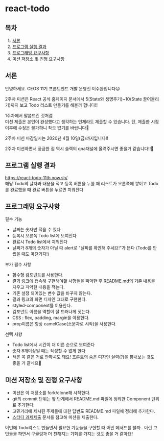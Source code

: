 # react-todo

## 목차

1. [서론](#서론)
2. [프로그램 실행 결과](#프로그램-실행-결과)
3. [프로그래밍 요구사항](#프로그래밍-요구사항)
4. [미션 저장소 및 진행 요구사항](#미션-저장소-및-진행-요구사항)

## 서론

안녕하세요. CEOS 11기 프론트엔드 개발 운영진 이수완입니다😉

2주차 미션은 React 공식 홈페이지 문서에서 5(State와 생명주기)~10(State 끌어올리기)까지 보고 Todo 리스트 만들기를 해볼까 합니다!!

1주차에서 말씀드린 것처럼  
미션 제출은 본인이 완성했다고 생각하는 언제라도 제출할 수 있습니다. 단, 제출한 시점 이후에 수정은 불가하니 착오 없기를 바랍니다🤭

2주차 미션 마감일시는 2020년 4월 10일(금)까지입니다‼️

2주차 미션하면서 궁금한 점 역시 슬랙의 qna채널에 올려주시면 좋을거 같습니다!!🌼

## 프로그램 실행 결과

https://react-todo-11th.now.sh/  
해당 Todo의 날자과 내용을 적고 등록 버튼을 누를 때 리스트가 오른쪽에 쌓이고 Todo를 완료했을 때 완료 버튼을 누르면 지워진다

## 프로그래밍 요구사항

필수 기능

- 날짜는 숫자만 적을 수 있다
- 등록시 오른쪽 Todo list에 보여진다
- 완료시 Todo list에서 지워진다
- 날짜가 8개의 숫자가 아닐 때 alert로 "날짜를 확인해 주세요!"가 뜬다 (Todo를 안썼을 때도 마찬가지!)

부가 필수 사항

- 함수형 컴포넌트를 사용한다.
- 결과 링크에 접속해 구현해야할 사항들을 파악한 후 README.md의 기존 내용을 지우고 파악한 내용을 적는다.
- 기존 설정 되어있는 변수 값을 바꾸지 않는다.
- 결과 링크의 화면 디자인 그대로 구현한다.
- styled-component를 이용한다.
- 컴포넌트 이름을 역할이 잘 드러나게 짓는다.
- CSS : flex, padding, margin을 이용한다.
- prop이름은 항상 camelCase(소문자로 시작)을 사용한다.

선택 사항

- Todo list에서 시간이 더 이른 순으로 보여준다
- 숫자 8개이상일 때는 작성할 수 없게 한다
- 색은 꼭 같은 거로 안하셔도 돼요! 프론트의 숨은 디자인 실력(?)을 뽐내보는 것도 좋을 거 같네요🧐

## 미션 저장소 및 진행 요구사항

- 미션은 이 저장소를 fork/clone해 시작한다.
- git의 commit 단위는 앞 단계에서 README.md 파일에 정리한 Component 단위로 추가한다.
- 고민거리에 제시된 주제들에 대한 답변도 README.md 파일에 정리해 추가한다.
- [스터디 과제제출](../how-to-submit/README.md) 문서를 참고해 미션을 제출한다.

이번에 Todo리스트 만들면서 필요한 기능들을 구현할 때 어떤 메서드를 쓸까.. 이런 고민들을 하면서 구글링과 더 친해지는 기회를 가지는 것도 좋을 거 같아요!
